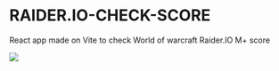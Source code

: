 # RAIDER.IO-CHECK-SCORE
React app made on Vite to check World of warcraft Raider.IO M+ score

![](NFT-PROJECT/Images/scs.png) 
